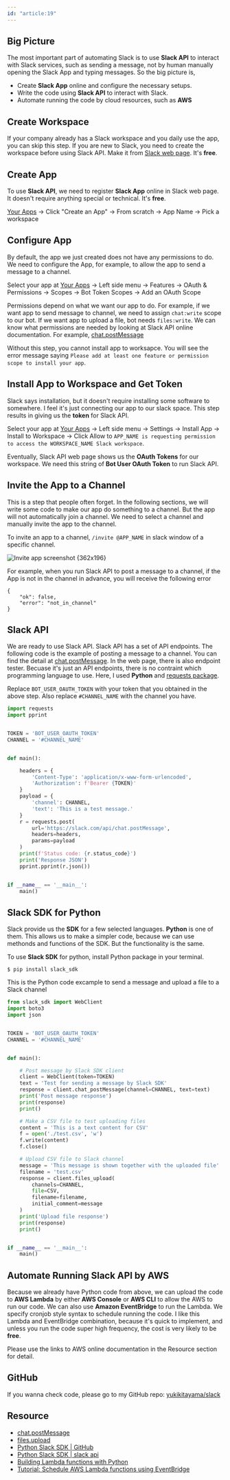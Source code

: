 ```yaml
---
id: "article:19"
---
```


## Big Picture

The most important part of automating Slack is to use **Slack API** to interact with Slack services, such as sending a message, not by human manually opening the Slack App and typing messages. So the big picture is,

- Create **Slack App** online and configure the necessary setups.
- Write the code using **Slack API** to interact with Slack. 
- Automate running the code by cloud resources, such as **AWS**

## Create Workspace

If your company already has a Slack workspace and you daily use the app, you can skip this step. If you are new to Slack, you need to create the workspace before using Slack API. Make it from [Slack web page](https://slack.com/). It's **free**.

## Create App

To use **Slack API**, we need to register **Slack App** online in Slack web page. It doesn't require anything special or technical. It's **free**.

[Your Apps](https://api.slack.com/apps) &rarr; Click "Create an App" &rarr; From scratch &rarr; App Name &rarr; Pick a workspace

## Configure App

By default, the app we just created does not have any permissions to do. We need to configure the App, for example, to allow the app to send a message to a channel.

Select your app at [Your Apps](https://api.slack.com/apps) &rarr; Left side menu &rarr; Features &rarr; OAuth & Permissions &rarr; Scopes &rarr; Bot Token Scopes &rarr; Add an OAuth Scope

Permissions depend on what we want our app to do. For example, if we want app to send message to channel, we need to assign `chat:write` scope to our bot. If we want app to upload a file, bot needs `files:write`. We can know what permissions are needed by looking at Slack API online documentation. For example, [chat.postMessage](https://api.slack.com/methods/chat.postMessage)

Without this step, you cannot install app to worksapce. You will see the error message saying `Please add at least one feature or permission scope to install your app`.

## Install App to Workspace and Get Token

Slack says installation, but it doesn't require installing some software to somewhere. I feel it's just connecting our app to our slack space. This step results in giving us the **token** for Slack API.

Select your app at [Your Apps](https://api.slack.com/apps) &rarr; Left side menu &rarr; Settings &rarr; Install App &rarr; Install to Workspace &rarr; Click Allow to `APP_NAME is requesting permission to access the WORKSPACE_NAME Slack workspace`.

Eventually, Slack API web page shows us the **OAuth Tokens** for our workspace. We need this string of **Bot User OAuth Token** to run Slack API.

## Invite the App to a Channel

This is a step that people often forget. In the following sections, we will write some code to make our app do something to a channel. But the app will not automatically join a channel. We need to select a channel and manually invite the app to the channel.

To invite an app to a channel, `/invite @APP_NAME` in slack window of a specific channel.

![Invite app screenshot {362x196}](/images/article/automate-slack-by-slack-api/invite_app_to_channel.png)

For example, when you run Slack API to post a message to a channel, if the App is not in the channel in advance, you will receive the following error

```
{
    "ok": false,
    "error": "not_in_channel"
}
```

## Slack API

We are ready to use Slack API. Slack API has a set of API endpoints. The following code is the example of posting a message to a channel. You can find the detail at [chat.postMessage](https://api.slack.com/methods/chat.postMessage). In the web page, there is also endpoint tester. Becuase it's just an API endpoints, there is no contraint which programming language to use. Here, I used **Python** and [requests package](https://docs.python-requests.org/en/latest/).

Replace `BOT_USER_OAUTH_TOKEN` with your token that you obtained in the above step. Also replace `#CHANNEL_NAME` with the channel you have.

```python
import requests
import pprint


TOKEN = 'BOT_USER_OAUTH_TOKEN'
CHANNEL = '#CHANNEL_NAME'


def main():

    headers = {
        'Content-Type': 'application/x-www-form-urlencoded',
        'Authorization': f'Bearer {TOKEN}'
    }
    payload = {
        'channel': CHANNEL,
        'text': 'This is a test message.'
    }
    r = requests.post(
        url='https://slack.com/api/chat.postMessage',
        headers=headers,
        params=payload
    )
    print(f'Status code: {r.status_code}')
    print('Response JSON')
    pprint.pprint(r.json())


if __name__ == '__main__':
    main()
```

## Slack SDK for Python

Slack provide us the **SDK** for a few selected languages. **Python** is one of them. This allows us to make a simpler code, because we can use methonds and functions of the SDK. But the functionality is the same.

To use **Slack SDK** for python, install Python package in your terminal.

```
$ pip install slack_sdk
```

This is the Python code excample to send a message and upload a file to a Slack channel

```python
from slack_sdk import WebClient
import boto3
import json


TOKEN = 'BOT_USER_OAUTH_TOKEN'
CHANNEL = '#CHANNEL_NAME'


def main():

    # Post message by Slack SDK client
    client = WebClient(token=TOKEN)
    text = 'Test for sending a message by Slack SDK'
    response = client.chat_postMessage(channel=CHANNEL, text=text)
    print('Post message response')
    print(response)
    print()

    # Make a CSV file to test uploading files
    content = 'This is a text content for CSV'
    f = open('./test.csv', 'w')
    f.write(content)
    f.close()

    # Upload CSV file to Slack channel
    message = 'This message is shown together with the uploaded file'
    filename = 'test.csv'
    response = client.files_upload(
        channels=CHANNEL,
        file=CSV,
        filename=filename,
        initial_comment=message
    )
    print('Upload file response')
    print(response)
    print()


if __name__ == '__main__':
    main()
```

## Automate Running Slack API by AWS

Because we already have Python code from above, we can upload the code to **AWS Lambda** by either **AWS Console** or **AWS CLI** to allow the AWS to run our code. We can also use **Amazon EventBridge** to run the Lambda. We specify cronjob style syntax to schedule running the code. I like this Lambda and EventBridge combination, because it's quick to implement, and unless you run the code super high frequency, the cost is very likely to be **free**.

Please use the links to AWS online documentation in the Resource section for detail.

## GitHub

If you wanna check code, please go to my GitHub repo: [yukikitayama/slack](https://github.com/yukikitayama/slack)

## Resource

- [chat.postMessage](https://api.slack.com/methods/chat.postMessage)
- [files.upload](https://api.slack.com/methods/files.upload)
- [Python Slack SDK | GitHub](https://github.com/slackapi/python-slack-sdk)
- [Python Slack SDK | slack api](https://slack.dev/python-slack-sdk/index.html)
- [Building Lambda functions with Python](https://docs.aws.amazon.com/lambda/latest/dg/lambda-python.html)
- [Tutorial: Schedule AWS Lambda functions using EventBridge](https://docs.aws.amazon.com/eventbridge/latest/userguide/eb-run-lambda-schedule.html)
